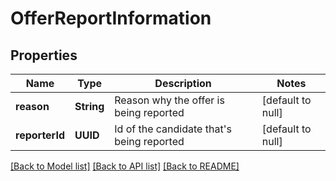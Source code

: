 # OfferReportInformation
## Properties

Name | Type | Description | Notes
------------ | ------------- | ------------- | -------------
**reason** | **String** | Reason why the offer is being reported | [default to null]
**reporterId** | **UUID** | Id of the candidate that&#39;s being reported | [default to null]

[[Back to Model list]](../../README.md#documentation-for-models) [[Back to API list]](../../README.md#documentation-for-api-endpoints) [[Back to README]](../../README.md)

